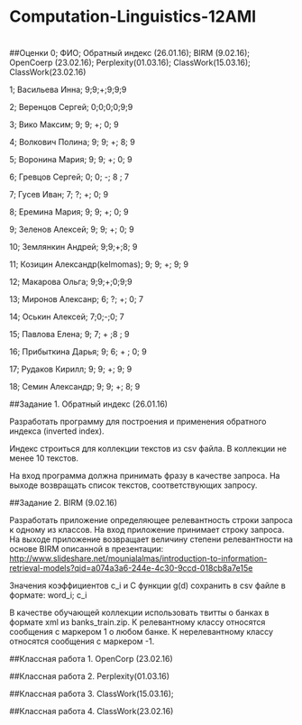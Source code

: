 # Computation-Linguistics-12AMI

#

##Оценки
0; ФИО; Обратный индекс (26.01.16); BIRM (9.02.16); ОpenСoerp (23.02.16); Perplexity(01.03.16); ClassWork(15.03.16); ClassWork(23.02.16)

1; Васильева Инна; 9;9;+;9;9;9

2; Веренцов Сергей; 0;0;0;0;9;9

3; Вико Максим; 9; 9; +; 0; 9

4; Волкович Полина; 9; 9; +; 8; 9

5; Воронина Мария; 9; 9; +; 0; 9

6; Гревцов Сергей; 0; 0; -; 8 ; 7

7; Гусев Иван; 7; ?; +; 0; 9

8; Еремина Мария; 9; 9; +; 0; 9 

9; Зеленов Алексей; 9; 9; +; 0; 9

10; Землянкин Андрей; 9;9;+;8; 9

11; Козицин Александр(kelmomas); 9; 9; +; 9; 9

12; Макарова Ольга; 9;9;+;0;9;9

13; Миронов Алексанр; 6; ?; +; 0; 7

14; Оськин Алексей; 7;0;-;0; 7

15; Павлова Елена; 9; 7; + ;8 ; 9

16; Прибыткина Дарья; 9; 6; + ; 0; 9

17; Рудаков Кирилл; 9; 9; +; 9; 9

18; Семин Александр; 9; 9; +; 8; 9


##Задание 1. Обратный индекс (26.01.16)

Разработать программу для построения и применения обратного индекса (inverted index).

Индекс строиться для коллекции текстов из csv файла.  В коллекции не менее 10 текстов.

На вход программа должна принимать фразу в качестве запроса. На выходе возвращать список текстов, соответствующих запросу.

##Задание 2. BIRM (9.02.16)

Разработать приложение определяющее релевантность строки запроса к одному из классов. На вход приложение принимает строку запроса. На выходе приложение возвращает величину степени релевантности на основе BIRM описанной в презентации:
http://www.slideshare.net/mounialalmas/introduction-to-information-retrieval-models?qid=a074a3a6-244e-4c30-9ccd-018cb8a7e15e

Значения коэффициентов c_i и С функции g(d) сохранить в csv файле в формате: word_i; c_i

В качестве обучающей коллекции использовать твитты о банках в формате xml из banks_train.zip. К релевантному классу относятся сообщения с маркером 1 о любом банке. К нерелевантному классу относятся сообщения с маркером -1.

##Классная работа 1. ОpenСorp (23.02.16)

##Классная работа 2. Perplexity(01.03.16)

##Классная работа 3. ClassWork(15.03.16); 

##Классная работа 4. ClassWork(23.02.16)

